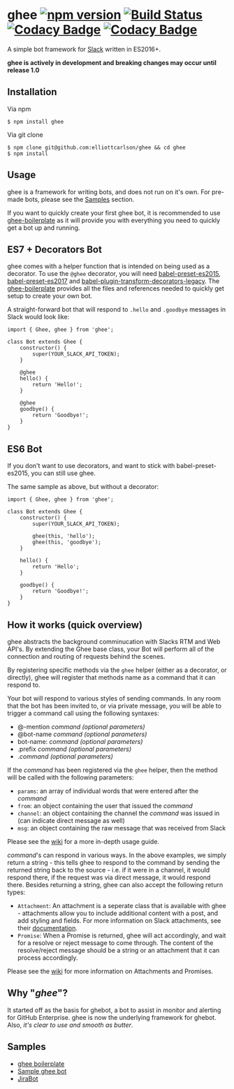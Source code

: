 # ghee [![npm version](https://badge.fury.io/js/ghee.svg)](https://badge.fury.io/js/ghee) [![Build Status](https://travis-ci.org/elliottcarlson/ghee.svg?branch=master)](https://travis-ci.org/elliottcarlson/ghee) [![Codacy Badge](https://api.codacy.com/project/badge/Grade/5c43cf385708406f9b1f112771314b89)](https://www.codacy.com/app/trendinteractive/ghee?utm_source=github.com&amp;utm_medium=referral&amp;utm_content=elliottcarlson/ghee&amp;utm_campaign=Badge_Grade) [![Codacy Badge](https://api.codacy.com/project/badge/Coverage/5c43cf385708406f9b1f112771314b89)](https://www.codacy.com/app/trendinteractive/ghee?utm_source=github.com&amp;utm_medium=referral&amp;utm_content=elliottcarlson/ghee&amp;utm_campaign=Badge_Coverage)

A simple bot framework for [Slack](http://www.slack.com) written in ES2016+.

__ghee is actively in development and breaking changes may occur until release
1.0__

## Installation

Via npm

    $ npm install ghee

Via git clone

    $ npm clone git@github.com:elliottcarlson/ghee && cd ghee
    $ npm install

## Usage

ghee is a framework for writing bots, and does not run on it's own. For pre-made
bots, please see the [Samples](#samples) section.

If you want to quickly create your first ghee bot, it is recommended to use
[ghee-boilerplate](https://github.com/elliottcarlson/ghee-boilerplate/) as it
will provide you with everything you need to quickly get a bot up and running.

## ES7 + Decorators Bot

ghee comes with a helper function that is intended on being used as a decorator.
To use the `@ghee` decorator, you will need
[babel-preset-es2015](https://www.npmjs.com/package/babel-preset-es2015),
[babel-preset-es2017](https://www.npmjs.com/package/babel-preset-es2017) and
[babel-plugin-transform-decorators-legacy](https://www.npmjs.com/package/babel-preset-decorators-legacy).
The [ghee-boilerplate](https://github.com/elliottcarlson/ghee-boilerplate/)
provides all the files and references needed to quickly get setup to create
your own bot. 

A straight-forward bot that will respond to `.hello` and `.goodbye` messages in
Slack would look like:

    import { Ghee, ghee } from 'ghee';

    class Bot extends Ghee {
        constructor() {
            super(YOUR_SLACK_API_TOKEN);
        }

        @ghee
        hello() {
            return 'Hello!';
        }

        @ghee
        goodbye() {
            return 'Goodbye!';
        }
    }

## ES6 Bot

If you don't want to use decorators, and want to stick with babel-preset-es2015,
you can still use ghee.

The same sample as above, but without a decorator:

    import { Ghee, ghee } from 'ghee';

    class Bot extends Ghee {
        constructor() {
            super(YOUR_SLACK_API_TOKEN);

            ghee(this, 'hello');
            ghee(this, 'goodbye');
        }

        hello() {
            return 'Hello';
        }

        goodbye() {
            return 'Goodbye!';
        }
    }

## How it works (quick overview)

ghee abstracts the background comminucation with Slacks RTM and Web API's. By
extending the Ghee base class, your Bot will perform all of the connection and
routing of requests behind the scenes.

By registering specific methods via the `ghee` helper (either as a decorator, or
directly), ghee will register that methods name as a command that it can respond
to.

Your bot will respond to various styles of sending commands. In any room that
the bot has been invited to, or via private message, you will be able to trigger
a command call using the following syntaxes:

* @-mention _command_ _(optional parameters)_
* @bot-name _command_ _(optional parameters)_
* bot-name: _command_ _(optional parameters)_
* .prefix _command_ _(optional parameters)_
* ._command_ _(optional parameters)_

If the _command_ has been registered via the `ghee` helper, then the method will
be called with the following parameters:

* `params`: an array of individual words that were entered after the _command_
* `from`: an object containing the user that issued the _command_
* `channel`: an object containing the channel the _command_ was issued in (can indicate direct message as well)
* `msg`: an object containing the raw message that was received from Slack

Please see the [wiki](https://github.com/elliottcarlson/ghee/wiki) for a more
in-depth usage guide.

_command_'s can respond in various ways. In the above examples, we simply return
a string - this tells ghee to respond to the command by sending the returned
string back to the source - i.e. if it were in a channel, it would respond
there, if the request was via direct message, it would respond there. Besides
returning a string, ghee can also accept the following return types:

* `Attachment`: An attachment is a seperate class that is available with ghee -
  attachments allow you to include additional content with a post, and add
  styling and fields. For more information on Slack attachments, see their
  [documentation](https://api.slack.com/docs/message-attachments).
* `Promise`: When a Promise is returned, ghee will act accordingly, and wait for
  a resolve or reject message to come through. The content of the resolve/reject
  message should be a string or an attachment that it can process accordingly.

Please see the [wiki](https://github.com/elliottcarlson/ghee/wiki) for more
information on Attachments and Promises.

## Why "_ghee_"?

It started off as the basis for ghebot, a bot to assist in monitor and alerting
for GitHub Enterprise. ghee is now the underlying framework for ghebot. Also,
_it's clear to use and smooth as butter_.

## Samples

- [ghee boilerplate](https://github.com/elliottcarlson/ghee-boilerplate/)
- [Sample ghee bot](https://github.com/elliottcarlson/ghee-sample-bot/)
- [JiraBot](https://github.com/elliottcarlson/jirabot/)

